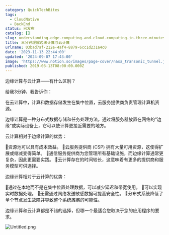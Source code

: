 ```yaml
---
category: QuickTechBites
tags:
  - CloudNative
  - BackEnd
status: 已发布
catalog: []
slug: understanding-edge-computing-and-cloud-computing-in-three-minutes
title: 三分钟理解边缘计算与云计算
urlname: 03bad7af-212e-4af4-8879-6cc1d231a4c0
date: '2023-11-13 22:44:00'
updated: '2024-09-07 17:43:00'
image: 'https://www.notion.so/images/page-cover/nasa_transonic_tunnel.jpg'
published: 2019-03-13T08:00:00.000Z
---
```


边缘计算与云计算——有什么区别？


给我3分钟，我告诉你：


在云计算中，计算和数据存储发生在集中位置，云服务提供商负责管理计算机资源。


边缘计算是一种分布式数据存储和任务处理方法。通过将服务器放置在网络的“边缘”或实际设备上，它可以使计算更接近需要的地方。


云计算相对于边缘计算的优势：


🔹资源池可以具有成本效益。
🔹云服务提供商 (CSP) 拥有大量可用资源，这使得扩展或缩减变得简单。
🔹通信服务提供商为您管理所有基础设施，而边缘计算通常更复杂，因此更需要实践。
🔹云计算存在的时间较长，这意味着有更多的提供商和服务模型可供选择。


边缘计算相对于云计算的优势：


🔸通过在本地而不是在集中位置处理数据，可以减少延迟和带宽使用。
🔸可以实现实时数据处理。
🔸无需通过网络发送敏感数据可提高安全性。
🔸分布式系统降低了单个节点发生故障并导致整个系统瘫痪的可能性。


边缘计算和云计算都是不错的选择，但哪一个最适合您取决于您的应用程序的要求。


![Untitled.png](https://prod-files-secure.s3.us-west-2.amazonaws.com/5d24fe63-e567-4804-86f9-9fdc62e13082/13581d9b-f241-4af1-9995-cb87504adaf1/Untitled.png?X-Amz-Algorithm=AWS4-HMAC-SHA256&X-Amz-Content-Sha256=UNSIGNED-PAYLOAD&X-Amz-Credential=ASIAZI2LB466TQIMYFOI%2F20250407%2Fus-west-2%2Fs3%2Faws4_request&X-Amz-Date=20250407T213639Z&X-Amz-Expires=3600&X-Amz-Security-Token=IQoJb3JpZ2luX2VjEO3%2F%2F%2F%2F%2F%2F%2F%2F%2F%2FwEaCXVzLXdlc3QtMiJGMEQCIDZOMclq9Jg3tNAs3IReojJtGfwwSwMWwI9I%2FYYtA%2F%2FsAiBx0cXM8m%2BoIrZmuYwtXgrtUmClAnDCoE5WT03snD5wJyr%2FAwhmEAAaDDYzNzQyMzE4MzgwNSIMHhLowiRn2HI%2FFs5vKtwDRdQ%2Bbg66iD1gy20tq58tT1aPAl2%2F%2BUmXE7Z8Gwj%2F9Qfd4icoXcRJ2M%2BRMuoWtHB2thxGtZELDlATvARA2Utfl0wpHC0lsL5ii6EmCA6gllPGuj9OgfeQDAMD%2F5D%2FGmGeoJAPREkUvYPuFpKxYVakXK4s7qrQN21ftVcBlmEyhis8x9sHM7wjPXrvrDi3u0lRiuQ3LH8oqA6SX9YFW%2FeQBTw3pflEYrHXc5IZ%2BPG5KmYAx8OkEjd%2Fyo0vhVU%2FdnlurXa6d5tIFnnz79dM8KedYoYc6AgAcwmMn%2BFhR0zX9OACUsjFjH9%2BtdRL1xDgORhZ7OlIVUcYYiLNeISMXPeikZ7Tpfao3%2F4sJRIii%2BldjuagwouhnZx8mjxc0jBhbhx7tjSjMPdtPxbhX2uNS5fSsM513i%2FbpKc%2BtyhhB9Y4km84XzEmdXPWDdApZnJ9QS%2FbJUbGJQ66tkccsdVDFhkGisXs6hQbAsLifFk59Ll9r6VgWbDYR7By8%2BV8lSHA8Nw6Oz1ufhwMUe0YAaaBtiFdz3kTN8JAKzQ818oiWVcbcqIHVkLL4NxEmPPaX2DxGRo8VDOGvjBbnhvNRM2b3yrERAcaYbDZZtGYnv%2FprRXyBwjhLCvKa1jB%2Ba%2FXyxgw4YHRvwY6pgHnB%2F9l3cPEuUDaa7fG3VutnYERS1UDMHgHWfbZoQMndOBHQbig1EX8PasAlth4PgIkvYRRsN6UjSaEqGagVgnt5jU6Dx7rgqrXijkppOtWceA4tiINYyurv0zHnpfDubnX4yRQy7zs3H19jv4lGbaEEce9vXcGJjn9ZpZYayntsMMOK9AeCQoodfpa%2BJkgCnHMr0GyPr4o%2FNmWwsYzk9Ty5DW4rwgU&X-Amz-Signature=4303e3712a9fb78cee937859fd126c1a2b76f55342038fbb23ac5a63c66e42a0&X-Amz-SignedHeaders=host&x-id=GetObject)

